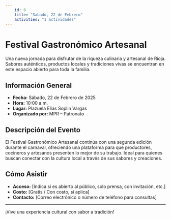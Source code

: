 ```yaml
---
    id: 6
    title: "Sabado, 22 de Febrero"
    activities: "1 actividades"
---
```


# Festival Gastronómico Artesanal

Una nueva jornada para disfrutar de la riqueza culinaria y artesanal de Rioja. Sabores auténticos, productos locales y tradiciones vivas se encuentran en este espacio abierto para toda la familia.

## Información General

- **Fecha:** Sábado, 22 de Febrero de 2025  
- **Hora:** 10:00 a.m.  
- **Lugar:** Plazuela Elías Soplin Vargas  
- **Organizado por:** MPR – Patronato  

## Descripción del Evento

El Festival Gastronómico Artesanal continúa con una segunda edición durante el carnaval, ofreciendo una plataforma para que productores, cocineros y artesanos presenten lo mejor de su trabajo. Ideal para quienes buscan conectar con la cultura local a través de sus sabores y creaciones.

## Cómo Asistir

- **Acceso:** [Indica si es abierto al público, solo prensa, con invitación, etc.]  
- **Costo:** [Gratis / Con costo, si aplica]  
- **Contacto:** [Correo electrónico o número de teléfono para consultas]  

---

¡Vive una experiencia cultural con sabor a tradición!
